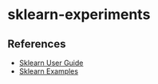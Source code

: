# sklearn-experiments
## References
- [Sklearn User Guide](https://scikit-learn.org/stable/user_guide.html)
- [Sklearn Examples](https://scikit-learn.org/stable/auto_examples/index.html)
